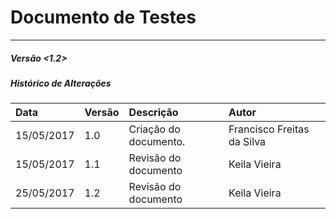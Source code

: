 # Documento de Testes

---

##### Versão &lt;1.2&gt;

##### **Histórico de Alterações**

| **Data** | **Versão** | **Descrição** | **Autor** |
| :--- | :--- | :--- | :--- |
| 15/05/2017 | 1.0 | Criação do documento. | Francisco Freitas da Silva |
| 15/05/2017 | 1.1 | Revisão do documento | Keila Vieira |
| 25/05/2017 | 1.2 | Revisão do documento | Keila Vieira |



